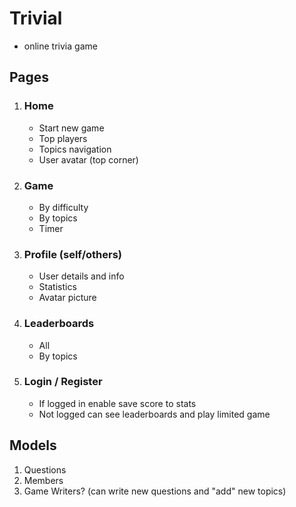 # Trivial
* online trivia game

## Pages
1. ### Home 
    - Start new game
    - Top players 
    - Topics navigation
    - User avatar (top corner)

2. ### Game
    - By difficulty
    - By topics
    - Timer

3. ### Profile (self/others)
    - User details and info
    - Statistics
    - Avatar picture

4. ### Leaderboards
    - All 
    - By topics

5. ### Login / Register
    - If logged in enable save score to stats
    - Not logged can see leaderboards and play limited game


## Models
1. Questions
2. Members
3. Game Writers? (can write new questions and "add" new topics)
    